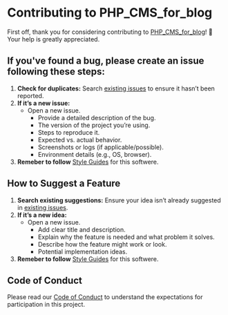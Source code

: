 # Contributing to PHP_CMS_for_blog

First off, thank you for considering contributing to [PHP_CMS_for_blog](https://github.com/Dominik-developer/PHP_CMS_for_blog)! 🎉 Your help is greatly appreciated.

## If you've found a bug, please create an issue following these steps:

1. **Check for duplicates:** Search [existing issues](https://github.com/Dominik-developer/PHP_CMS_for_blog/issues) to ensure it hasn’t been reported.
2. **If it’s a new issue:**
   - Open a new issue.
     - Provide a detailed description of the bug.
     - The version of the project you’re using.
     - Steps to reproduce it.
     - Expected vs. actual behavior.
     - Screenshots or logs (if applicable/possible).
     - Environment details (e.g., OS, browser).
3. **Remeber to follow** [Style Guides](https://github.com/Dominik-developer/PHP_CMS_for_blog/blob/main/STYLE_GUIDES.md) for this softwere.

## How to Suggest a Feature

1. **Search existing suggestions:** Ensure your idea isn’t already suggested in [existing issues](https://github.com/Dominik-developer/PHP_CMS_for_blog/issues).
2. **If it’s a new idea:**
   - Open a new issue.
     - Add clear title and description.
     - Explain why the feature is needed and what problem it solves.
     - Describe how the feature might work or look.
     - Potential implementation ideas.
3. **Remeber to follow** [Style Guides](https://github.com/Dominik-developer/PHP_CMS_for_blog/blob/main/STYLE_GUIDES.md) for this softwere.

<!--
## How to Submit a Pull Request
1. Fork the repository.
2. Create a new branch for your changes:
   ```bash
   git checkout -b feature/YourFeatureName
-->

## Code of Conduct

Please read our [Code of Conduct](CODE_OF_CONDUCT.md) to understand the expectations for participation in this project.

<!-- NEW VERSION IN PROGRESS

## Table of Contents

- [Code of Conduct](#code-of-conduct)
- [How Can I Contribute?](#how-can-i-contribute)
  - [Reporting Bugs](#reporting-bugs)
  - [Suggesting Enhancements](#suggesting-enhancements)
  - [Pull Requests](#pull-requests)
- [Style Guides](#style-guides)
  - [Coding Style](#coding-style)
  - [Commit Messages](#commit-messages)
- [Testing](#testing)
- [Project Structure](#project-structure)
- [Additional Notes](#additional-notes)

## Code of Conduct
-->
<!-- Add a link to the project's Code of Conduct document or briefly explain the expected behavior -->
<!--Please read our [Code of Conduct](CODE_OF_CONDUCT.md) to understand the expectations for participation in this project.

## How Can I Contribute?

### Reporting Bugs
-->
<!-- Instructions for reporting bugs -->
<!--
If you've found a bug, please create an issue following these steps:
1. **Check for duplicates:** Search [existing issues](https://github.com/Dominik-developer/PHP_CMS_for_blog/issues) to ensure it hasn’t been reported.
2. **Provide detailed information:** Include:
   - Description of the bug.
   - Steps to reproduce it.
   - Expected vs. actual behavior.
   - Screenshots or logs (if applicable).
   - Environment details (e.g., OS, browser).

### Suggesting Enhancements
-->
<!-- Instructions for suggesting new features or improvements -->
<!--
We welcome ideas for improvements. To propose a feature:
1. **Search existing suggestions:** Ensure your idea isn’t already suggested in [existing issues](https://github.com/Dominik-developer/PHP_CMS_for_blog/issues).
2. **Create a new issue:** Provide:
   - Clear title and description.
   - Use cases explaining why the feature is useful.
   - Potential implementation ideas.

### Pull Requests
-->
<!-- Steps to create and submit pull requests -->
<!--
To contribute via code:
1. Create pull request with changes, follow Suggesting Enhancements

1. **Fork the repository.**
2. **Clone your fork:** 
   ```bash
   git clone https://github.com/YourUsername/YourRepo.git
-->
